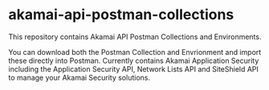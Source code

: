 # akamai-api-postman-collections
This repository contains Akamai API Postman Collections and Environments.

You can download both the Postman Collection and Envrionment and import these directly into Postman. Currently contains Akamai Application Security including the Application Security API, Network Lists API and SiteShield API to manage your Akamai Security solutions.
